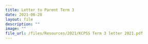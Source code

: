 ```yaml
---
title: Letter to Parent Term 3
date: 2021-06-28
layout: file
description: ""
image: ""
file_url: /files/Resources/2021/KCPSS Term 3 letter 2021.pdf
---
```

